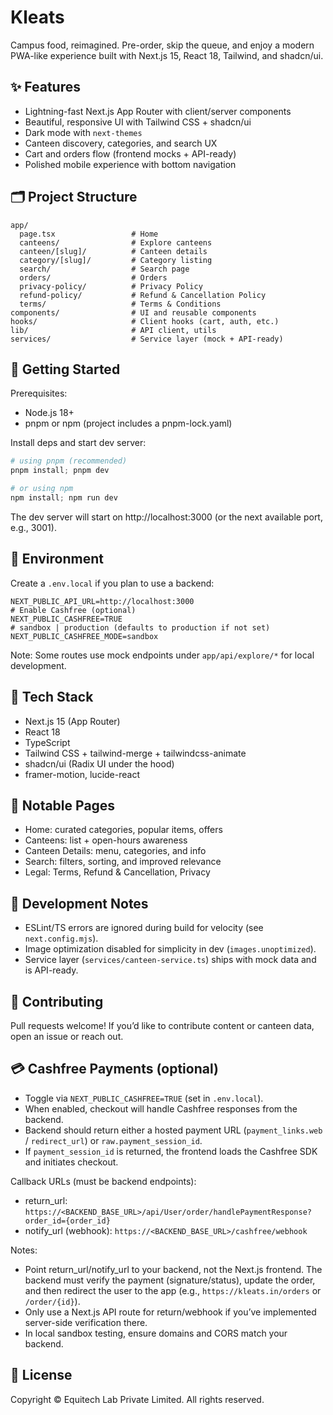 # Kleats 

Campus food, reimagined. Pre-order, skip the queue, and enjoy a modern PWA-like experience built with Next.js 15, React 18, Tailwind, and shadcn/ui.

## ✨ Features
- Lightning-fast Next.js App Router with client/server components
- Beautiful, responsive UI with Tailwind CSS + shadcn/ui
- Dark mode with `next-themes`
- Canteen discovery, categories, and search UX
- Cart and orders flow (frontend mocks + API-ready)
- Polished mobile experience with bottom navigation

## 🗂️ Project Structure
```
app/
  page.tsx                 # Home
  canteens/                # Explore canteens
  canteen/[slug]/          # Canteen details
  category/[slug]/         # Category listing
  search/                  # Search page
  orders/                  # Orders
  privacy-policy/          # Privacy Policy
  refund-policy/           # Refund & Cancellation Policy
  terms/                   # Terms & Conditions
components/                # UI and reusable components
hooks/                     # Client hooks (cart, auth, etc.)
lib/                       # API client, utils
services/                  # Service layer (mock + API-ready)
```

## 🚀 Getting Started

Prerequisites:
- Node.js 18+
- pnpm or npm (project includes a pnpm-lock.yaml)

Install deps and start dev server:

```powershell
# using pnpm (recommended)
pnpm install; pnpm dev

# or using npm
npm install; npm run dev
```

The dev server will start on http://localhost:3000 (or the next available port, e.g., 3001).

## 🔌 Environment

Create a `.env.local` if you plan to use a backend:
```
NEXT_PUBLIC_API_URL=http://localhost:3000
# Enable Cashfree (optional)
NEXT_PUBLIC_CASHFREE=TRUE
# sandbox | production (defaults to production if not set)
NEXT_PUBLIC_CASHFREE_MODE=sandbox
```

Note: Some routes use mock endpoints under `app/api/explore/*` for local development.

## 🧱 Tech Stack
- Next.js 15 (App Router)
- React 18
- TypeScript
- Tailwind CSS + tailwind-merge + tailwindcss-animate
- shadcn/ui (Radix UI under the hood)
- framer-motion, lucide-react

## 🧭 Notable Pages
- Home: curated categories, popular items, offers
- Canteens: list + open-hours awareness
- Canteen Details: menu, categories, and info
- Search: filters, sorting, and improved relevance
- Legal: Terms, Refund & Cancellation, Privacy

## 🧪 Development Notes
- ESLint/TS errors are ignored during build for velocity (see `next.config.mjs`).
- Image optimization disabled for simplicity in dev (`images.unoptimized`).
- Service layer (`services/canteen-service.ts`) ships with mock data and is API-ready.

## 🤝 Contributing
Pull requests welcome! If you’d like to contribute content or canteen data, open an issue or reach out.

## 💳 Cashfree Payments (optional)
- Toggle via `NEXT_PUBLIC_CASHFREE=TRUE` (set in `.env.local`).
- When enabled, checkout will handle Cashfree responses from the backend.
- Backend should return either a hosted payment URL (`payment_links.web` / `redirect_url`) or `raw.payment_session_id`.
- If `payment_session_id` is returned, the frontend loads the Cashfree SDK and initiates checkout.

Callback URLs (must be backend endpoints):
- return_url: `https://<BACKEND_BASE_URL>/api/User/order/handlePaymentResponse?order_id={order_id}`
- notify_url (webhook): `https://<BACKEND_BASE_URL>/cashfree/webhook`

Notes:
- Point return_url/notify_url to your backend, not the Next.js frontend. The backend must verify the payment (signature/status), update the order, and then redirect the user to the app (e.g., `https://kleats.in/orders` or `/order/{id}`).
- Only use a Next.js API route for return/webhook if you’ve implemented server-side verification there.
- In local sandbox testing, ensure domains and CORS match your backend.

## 📄 License
Copyright © Equitech Lab Private Limited. All rights reserved.

